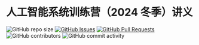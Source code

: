﻿# 人工智能系统训练营（2024 冬季）讲义

![GitHub repo size](https://img.shields.io/github/repo-size/LearningInfiniTensor/handout)
[![GitHub Issues](https://img.shields.io/github/issues/LearningInfiniTensor/handout)](https://github.com/LearningInfiniTensor/handout/issues)
[![GitHub Pull Requests](https://img.shields.io/github/issues-pr/LearningInfiniTensor/handout)](https://github.com/LearningInfiniTensor/handout/pulls)
![GitHub contributors](https://img.shields.io/github/contributors/LearningInfiniTensor/handout)
![GitHub commit activity](https://img.shields.io/github/commit-activity/m/LearningInfiniTensor/handout)
